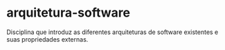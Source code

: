 # arquitetura-software

Disciplina que introduz as diferentes arquiteturas de software existentes e suas propriedades externas.
